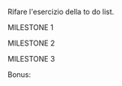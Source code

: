 Rifare l'esercizio della to do list.

<!-- Questa volta però ogni todo sarà un oggetto, formato da due proprietà:
- text, una stringa che indica il testo del todo
- done, un booleano (true/false) che indica se il todo è stato fatto oppure no -->

MILESTONE 1

<!-- Stampare all'interno di una lista HTML un item per ogni todo.
Se la proprietà done è uguale a true, visualizzare il testo del todo sbarrato. -->

MILESTONE 2

<!-- Visualizzare a fianco ad ogni item ha una "x": cliccando su di essa, il todo viene rimosso dalla lista. -->

MILESTONE 3

<!-- Predisporre un campo di input testuale e un pulsante "aggiungi": cliccando sul pulsante, il testo digitato viene letto e utilizzato per creare un nuovo todo, che quindi viene aggiunto alla lista dei todo esistenti. -->

Bonus:

<!-- 1- oltre al click sul pulsante, intercettare anche il tasto ENTER per aggiungere il todo alla lista -->

<!-- 2- cliccando sul testo dell'item, invertire il valore della proprietà done del todo corrispondente (se done era uguale a false, impostare true e viceversa) -->
